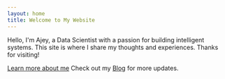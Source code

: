 ```yaml
---
layout: home
title: Welcome to My Website
---
```


Hello, I'm Ajey, a Data Scientist with a passion for building intelligent systems. This site is where I share my thoughts and experiences. Thanks for visiting!

[Learn more about me](/about/)
Check out my [Blog](/blog/) for more updates.